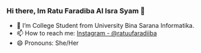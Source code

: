 ### Hi there, Im Ratu Faradiba Al Isra Syam 👋

- 🔭 I’m College Student from University Bina Sarana Informatika.
- 📫 How to reach me: [Instagram - @ratuufaradiiba](https://www.instagram.com/ratuufaradiiba)
- 😄 Pronouns: She/Her

